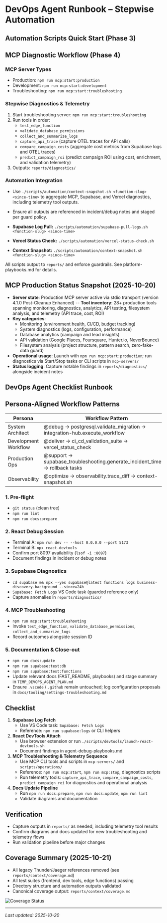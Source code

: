 # DevOps Agent Runbook – Stepwise Automation

## Automation Scripts Quick Start (Phase 3)

## MCP Diagnostic Workflow (Phase 4)

### MCP Server Types

- Production: `npm run mcp:start:production`
- Development: `npm run mcp:start:development`
- Troubleshooting: `npm run mcp:start:troubleshooting`

### Stepwise Diagnostics & Telemetry

1. Start troubleshooting server: `npm run mcp:start:troubleshooting`
2. Run tools in order:
   - `test_edge_function`
   - `validate_database_permissions`
   - `collect_and_summarize_logs`
   - `capture_api_trace` (capture OTEL traces for API calls)
   - `compare_campaign_costs` (aggregate cost metrics from Supabase logs and OTEL traces)
   - `predict_campaign_roi` (predict campaign ROI using cost, enrichment, and validation telemetry)
3. Outputs: `reports/diagnostics/`

### Automation Integration

- Use `./scripts/automation/context-snapshot.sh <function-slug> <since-time>` to aggregate MCP, Supabase, and Vercel diagnostics, including telemetry tool outputs.
- Ensure all outputs are referenced in incident/debug notes and staged per guard policy.

- **Supabase Log Pull:** `./scripts/automation/supabase-pull-logs.sh <function-slug> <since-time>`
- **Vercel Status Check:** `./scripts/automation/vercel-status-check.sh`
- **Context Snapshot:** `./scripts/automation/context-snapshot.sh <function-slug> <since-time>`

All scripts output to `reports/` and enforce guardrails. See platform-playbooks.md for details.

## MCP Production Status Snapshot (2025-10-20)

- **Server state**: Production MCP server active via stdio transport (version 4.1.0 Post-Cleanup Enhanced)
  -- **Tool inventory**: 28+ production tools spanning monitoring, diagnostics, analytics, API testing, filesystem analysis, and telemetry (API trace, cost, ROI)
- **Key categories**:
  - Monitoring (environment health, CI/CD, budget tracking)
  - System diagnostics (logs, configuration, performance)
  - Database analytics (campaign and lead insights)
  - API validation (Google Places, Foursquare, Hunter.io, NeverBounce)
  - Filesystem analysis (project structure, pattern search, zero-fake-data guard)
- **Operational usage**: Launch with `npm run mcp:start:production`; run diagnostics via Start/Stop tasks or CLI scripts in `mcp-servers/`
- **Status logging**: Capture notable findings in `reports/diagnostics/` alongside incident notes

## DevOps Agent Checklist Runbook

## Persona-Aligned Workflow Patterns

| Persona              | Workflow Pattern                                                                |
| -------------------- | ------------------------------------------------------------------------------- |
| System Architect     | @debug → postgresql.validate_migration → integration-hub.execute_workflow       |
| Development Workflow | @deliver → ci_cd_validation_suite → vercel_status_check                         |
| Production Ops       | @support → supabase_troubleshooting.generate_incident_timeline → rollback tasks |
| Observability        | @optimize → observability.trace_diff → context-snapshot.sh                      |

### 1. Pre-flight

- `git status` (clean tree)
- `npm run lint`
- `npm run docs:prepare`

### 2. React Debug Session

- Terminal A: `npm run dev -- --host 0.0.0.0 --port 5173`
- Terminal B: `npx react-devtools`
- Confirm port 8097 availability (`lsof -i :8097`)
- Document findings in incident or debug notes

### 3. Supabase Diagnostics

- `cd supabase && npx --yes supabase@latest functions logs business-discovery-background --since=24h`
- `Supabase: Fetch Logs` VS Code task (guarded reference only)
- Capture anomalies in `reports/diagnostics/`

### 4. MCP Troubleshooting

- `npm run mcp:start:troubleshooting`
- Invoke `test_edge_function`, `validate_database_permissions`, `collect_and_summarize_logs`
- Record outcomes alongside session ID

### 5. Documentation & Close-out

- `npm run docs:update`
- `npm run supabase:test:db`
- `npm run supabase:test:functions`
- Update relevant docs (FAST_README, playbooks) and stage summary in `TEMP_DEVOPS_AGENT_PLAN.md`
- Ensure `.vscode` / `.github` remain untouched; log configuration proposals in `docs/tooling/settings-troubleshooting.md`

## Checklist

1. **Supabase Log Fetch**
   - Use VS Code task: `Supabase: Fetch Logs`
   - Reference: `npm run supabase:logs` or CLI helpers
2. **React DevTools Attach**
   - Use browser extension or run `./scripts/devtools/launch-react-devtools.sh`
   - Document findings in agent-debug-playbooks.md
3. **MCP Troubleshooting & Telemetry Sequence**
   - Use MCP CLI tools and scripts in `mcp-servers/` and `scripts/operations/`
   - Reference: `npm run mcp:start`, `npm run mcp:stop`, diagnostics scripts
   - Run telemetry tools: `capture_api_trace`, `compare_campaign_costs`, `predict_campaign_roi` for diagnostics and operational analysis
4. **Docs Update Pipeline**
   - Run `npm run docs:prepare`, `npm run docs:update`, `npm run lint`
   - Validate diagrams and documentation

## Verification

- Capture outputs in `reports/` as needed, including telemetry tool results
- Confirm diagrams and docs updated for new troubleshooting and telemetry flows
- Run validation pipeline before major changes

## Coverage Summary (2025-10-21)

- All legacy Thunder/Jaeger references removed (see `reports/context/coverage.md`)
- All test suites (frontend, dev tools, edge functions) passing
- Directory structure and automation outputs validated
- Canonical coverage output: `reports/context/coverage.md`

![Coverage Status](https://img.shields.io/badge/coverage-100%25-brightgreen)

---

_Last updated: 2025-10-20_
